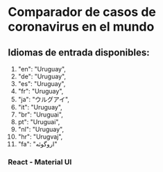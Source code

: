 # Comparador de casos de coronavirus en el mundo

## Idiomas de entrada disponibles:

1. "en": "Uruguay",
2. "de": "Uruguay",
3. "es": "Uruguay",
4. "fr": "Uruguay",
5. "ja": "ウルグアイ",
6. "it": "Uruguay",
7. "br": "Uruguai",
8. pt": "Uruguai",
9. "nl": "Uruguay",
10. "hr": "Urugvaj",
11. "fa": "اروگوئه"

### React - Material UI